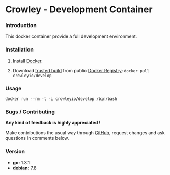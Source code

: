 # Crowley - Development Container

### Introduction

This docker container provide a full development environment.

### Installation

1. Install [Docker](https://www.docker.io/).

2. Download [trusted build](https://index.docker.io/u/crowleyio/develop/) from public [Docker Registry](https://registry.hub.docker.com/): `docker pull crowleyio/develop`

### Usage

```
docker run --rm -t -i crowleyio/develop /bin/bash
```

### Bugs / Contributing

**Any kind of feedback is highly appreciated !**

Make contributions the usual way through [GitHub](https://github.com/crowley-io/docker), request changes and ask questions in comments below.

### Version
* **go:** 1.3.1
* **debian:** 7.8